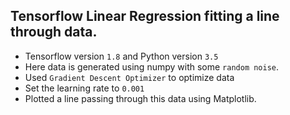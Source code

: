 ## Tensorflow Linear Regression fitting a line through data.

  * Tensorflow version `1.8` and Python version `3.5`
  * Here data is generated using numpy with some `random noise`.
  * Used `Gradient Descent Optimizer` to optimize data
  * Set the learning rate to `0.001`
  * Plotted a line passing through this data using Matplotlib.